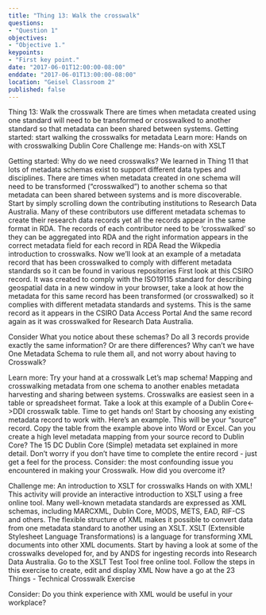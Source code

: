 ```yaml
---
title: "Thing 13: Walk the crosswalk"
questions:
- "Question 1"
objectives:
- "Objective 1."
keypoints:
- "First key point."
date: "2017-06-01T12:00:00-08:00"
enddate: "2017-06-01T13:00:00-08:00"
location: "Geisel Classroom 2"
published: false
---
```



Thing 13: Walk the crosswalk
There are times when metadata created using one standard will need to be transformed or crosswalked to another standard so that metadata can been shared between systems.
Getting started: start walking the crosswalks for metadata
Learn more: Hands on with crosswalking Dublin Core
Challenge me: Hands-on with XSLT






Getting started: Why do we need crosswalks?
We learned in Thing 11 that lots of metadata schemas exist to support different data types and disciplines.  There are times when metadata created in one schema will need to be transformed  (“crosswalked”) to another schema so that metadata can been shared between systems and is more discoverable.
Start by simply scrolling down the contributing institutions to Research Data Australia. Many of these contributors use different metadata schemas to create their research data records yet all the records appear in the same format in RDA. The records of each contributor need to be ‘crosswalked’ so they can be aggregated into RDA and the right information appears in the correct metadata field for each record in RDA
Read the Wikpedia introduction to crosswalks.
Now we’ll look at an example of a metadata record that has been crosswalked to comply with different metadata standards so it can be found in various repositories
First look at this CSIRO record.  It was created to comply with the ISO19115 standard for describing geospatial data
in a new window in your browser, take a look at how the metadata for this same record has been transformed (or crosswalked) so it complies with different metadata standards and systems. This is the same record as it appears in the CSIRO Data Access Portal
And the same record again as it was crosswalked for Research Data Australia.


Consider What you notice about these schemas? Do all 3 records provide exactly the same information?  Or are there differences? Why can’t we have One Metadata Schema to rule them all, and not worry about having to Crosswalk?



Learn more: Try your hand at a crosswalk
Let’s map schema!
Mapping and crosswalking metadata from one schema to another enables metadata harvesting and sharing between systems.
Crosswalks are easiest seen in a table or spreadsheet format.  Take a look at this example of a Dublin Core<->DDI crosswalk table.
Time to get hands on!
Start by choosing any existing metadata record to work with.  Here’s an example. This will be your “source” record.
Copy the table from the example above into Word or Excel.  Can you create a high level metadata mapping from your source record to Dublin Core?  The 15 DC Dublin Core (Simple) metadata set explained in more detail.
Don’t worry if you don’t have time to complete the entire record - just get a feel for the process.
Consider:  the most confounding issue you encountered in making your Crosswalk.  How did you overcome it?



Challenge me: An introduction to XSLT for crosswalks
Hands on with XML!
This activity will provide an interactive introduction to XSLT using a free online tool.
Many well-known metadata standards are expressed as XML schemas, including MARCXML, Dublin Core, MODS, METS, EAD, RIF-CS and others. The flexible structure of XML makes it possible to convert data from one metadata standard to another using an XSLT. XSLT (Extensible Stylesheet Language Transformations) is a language for transforming XML documents into other XML documents.
Start by having a look at some of the crosswalks developed for, and by ANDS for ingesting records into Research Data Australia.
Go to the XSLT Test Tool free online tool. Follow the steps in this exercise to create, edit and display XML
Now have a go at the 23 Things - Technical Crosswalk Exercise

Consider: Do you think experience with XML would be useful in your workplace?
